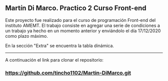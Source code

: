 ## Martín Di Marco. Practico 2 Curso Front-end


Este proyecto fue realizado para el curso de programación Front-end del instituto AMEMT. El trabajo consiste en agregar una serie de condiciones a un trabajo ya hecho en un momento anterior y enviándolo el día 17/12/2020 como plazo máximo. 

En la sección "Extra" se encuentra la tabla dinámica.

***

A continuación el link para clonar el repositorio:

### https://github.com/tincho1102/Martin-DiMarco.git
